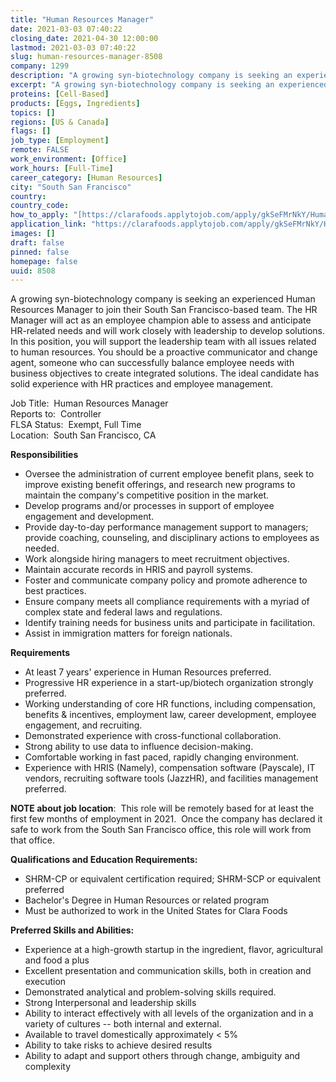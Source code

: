 ```yaml
---
title: "Human Resources Manager"
date: 2021-03-03 07:40:22
closing_date: 2021-04-30 12:00:00
lastmod: 2021-03-03 07:40:22
slug: human-resources-manager-8508
company: 1299
description: "A growing syn-biotechnology company is seeking an experienced Human Resources Manager to join their South San Francisco-based team. The HR Manager will act as an employee champion able to assess and anticipate HR-related needs and will work closely with leadership to develop solutions. In this position, you will support the leadership team with all issues related to human resources. You should be a proactive communicator and change agent, someone who can successfully balance employee needs with business objectives to create integrated solutions."
excerpt: "A growing syn-biotechnology company is seeking an experienced Human Resources Manager to join their South San Francisco-based team. The HR Manager will act as an employee champion able to assess and anticipate HR-related needs and will work closely with leadership to develop solutions. In this position, you will support the leadership team with all issues related to human resources. You should be a proactive communicator and change agent, someone who can successfully balance employee needs with business objectives to create integrated solutions."
proteins: [Cell-Based]
products: [Eggs, Ingredients]
topics: []
regions: [US & Canada]
flags: []
job_type: [Employment]
remote: FALSE
work_environment: [Office]
work_hours: [Full-Time]
career_category: [Human Resources]
city: "South San Francisco"
country: 
country_code: 
how_to_apply: "[https://clarafoods.applytojob.com/apply/gkSeFMrNkY/Human-Resources-Mana...](https://clarafoods.applytojob.com/apply/gkSeFMrNkY/Human-Resources-Manager?source=proteinreport)"
application_link: "https://clarafoods.applytojob.com/apply/gkSeFMrNkY/Human-Resources-Manager?source=proteinreport"
images: []
draft: false
pinned: false
homepage: false
uuid: 8508
---
```

A growing syn-biotechnology company is seeking an experienced Human
Resources Manager to join their South San Francisco-based team. The HR
Manager will act as an employee champion able to assess and anticipate
HR-related needs and will work closely with leadership to develop
solutions. In this position, you will support the leadership team with
all issues related to human resources. You should be a proactive
communicator and change agent, someone who can successfully balance
employee needs with business objectives to create integrated solutions.
The ideal candidate has solid experience with HR practices and employee
management.

Job Title:  Human Resources Manager\
Reports to:  Controller\
FLSA Status:  Exempt, Full Time\
Location:  South San Francisco, CA

**Responsibilities**

-   Oversee the administration of current employee benefit plans, seek
    to improve existing benefit offerings, and research new programs to
    maintain the company's competitive position in the market.
-   Develop programs and/or processes in support of employee engagement
    and development.
-   Provide day-to-day performance management support to managers;
    provide coaching, counseling, and disciplinary actions to employees
    as needed.
-   Work alongside hiring managers to meet recruitment objectives.
-   Maintain accurate records in HRIS and payroll systems.
-   Foster and communicate company policy and promote adherence to best
    practices.
-   Ensure company meets all compliance requirements with a myriad of
    complex state and federal laws and regulations.
-   Identify training needs for business units and participate in
    facilitation.
-   Assist in immigration matters for foreign nationals.

**Requirements**

-   At least 7 years' experience in Human Resources preferred.
-   Progressive HR experience in a start-up/biotech organization
    strongly preferred.
-   Working understanding of core HR functions, including compensation,
    benefits & incentives, employment law, career development, employee
    engagement, and recruiting.
-   Demonstrated experience with cross-functional collaboration.
-   Strong ability to use data to influence decision-making.
-   Comfortable working in fast paced, rapidly changing environment.
-   Experience with HRIS (Namely), compensation software (Payscale), IT
    vendors, recruiting software tools (JazzHR), and facilities
    management preferred.

**NOTE about job location**:  This role will be remotely based for at
least the first few months of employment in 2021.  Once the company has
declared it safe to work from the South San Francisco office, this role
will work from that office.

**Qualifications and Education Requirements:**

-   SHRM-CP or equivalent certification required; SHRM-SCP or equivalent
    preferred
-   Bachelor's Degree in Human Resources or related program
-   Must be authorized to work in the United States for Clara Foods

**Preferred Skills and Abilities:**

-   Experience at a high-growth startup in the ingredient, flavor,
    agricultural and food a plus
-   Excellent presentation and communication skills, both in creation
    and execution
-   Demonstrated analytical and problem-solving skills required.
-   Strong Interpersonal and leadership skills
-   Ability to interact effectively with all levels of the organization
    and in a variety of cultures -- both internal and external.
-   Available to travel domestically approximately \< 5%
-   Ability to take risks to achieve desired results
-   Ability to adapt and support others through change, ambiguity and
    complexity
